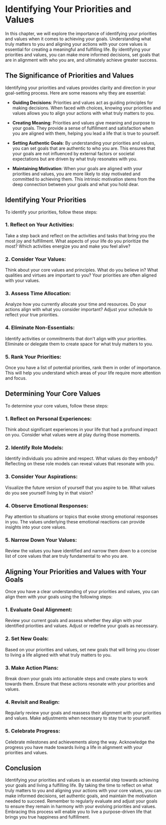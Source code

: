 Identifying Your Priorities and Values
=================================================

In this chapter, we will explore the importance of identifying your priorities and values when it comes to achieving your goals. Understanding what truly matters to you and aligning your actions with your core values is essential for creating a meaningful and fulfilling life. By identifying your priorities and values, you can make more informed decisions, set goals that are in alignment with who you are, and ultimately achieve greater success.

The Significance of Priorities and Values
-----------------------------------------

Identifying your priorities and values provides clarity and direction in your goal-setting process. Here are some reasons why they are essential:

* **Guiding Decisions**: Priorities and values act as guiding principles for making decisions. When faced with choices, knowing your priorities and values allows you to align your actions with what truly matters to you.

* **Creating Meaning**: Priorities and values give meaning and purpose to your goals. They provide a sense of fulfillment and satisfaction when you are aligned with them, helping you lead a life that is true to yourself.

* **Setting Authentic Goals**: By understanding your priorities and values, you can set goals that are authentic to who you are. This ensures that your goals are not influenced by external factors or societal expectations but are driven by what truly resonates with you.

* **Maintaining Motivation**: When your goals are aligned with your priorities and values, you are more likely to stay motivated and committed to achieving them. This intrinsic motivation stems from the deep connection between your goals and what you hold dear.

Identifying Your Priorities
---------------------------

To identify your priorities, follow these steps:

### 1. **Reflect on Your Activities**: 

Take a step back and reflect on the activities and tasks that bring you the most joy and fulfillment. What aspects of your life do you prioritize the most? Which activities energize you and make you feel alive?

### 2. **Consider Your Values**: 

Think about your core values and principles. What do you believe in? What qualities and virtues are important to you? Your priorities are often aligned with your values.

### 3. **Assess Time Allocation**: 

Analyze how you currently allocate your time and resources. Do your actions align with what you consider important? Adjust your schedule to reflect your true priorities.

### 4. **Eliminate Non-Essentials**: 

Identify activities or commitments that don't align with your priorities. Eliminate or delegate them to create space for what truly matters to you.

### 5. **Rank Your Priorities**: 

Once you have a list of potential priorities, rank them in order of importance. This will help you understand which areas of your life require more attention and focus.

Determining Your Core Values
----------------------------

To determine your core values, follow these steps:

### 1. **Reflect on Personal Experiences**: 

Think about significant experiences in your life that had a profound impact on you. Consider what values were at play during those moments.

### 2. **Identify Role Models**: 

Identify individuals you admire and respect. What values do they embody? Reflecting on these role models can reveal values that resonate with you.

### 3. **Consider Your Aspirations**: 

Visualize the future version of yourself that you aspire to be. What values do you see yourself living by in that vision?

### 4. **Observe Emotional Responses**: 

Pay attention to situations or topics that evoke strong emotional responses in you. The values underlying these emotional reactions can provide insights into your core values.

### 5. **Narrow Down Your Values**: 

Review the values you have identified and narrow them down to a concise list of core values that are truly fundamental to who you are.

Aligning Your Priorities and Values with Your Goals
---------------------------------------------------

Once you have a clear understanding of your priorities and values, you can align them with your goals using the following steps:

### 1. **Evaluate Goal Alignment**: 

Review your current goals and assess whether they align with your identified priorities and values. Adjust or redefine your goals as necessary.

### 2. **Set New Goals**: 

Based on your priorities and values, set new goals that will bring you closer to living a life aligned with what truly matters to you.

### 3. **Make Action Plans**: 

Break down your goals into actionable steps and create plans to work towards them. Ensure that these actions resonate with your priorities and values.

### 4. **Revisit and Realign**: 

Regularly review your goals and reassess their alignment with your priorities and values. Make adjustments when necessary to stay true to yourself.

### 5. **Celebrate Progress**: 

Celebrate milestones and achievements along the way. Acknowledge the progress you have made towards living a life in alignment with your priorities and values.

Conclusion
----------

Identifying your priorities and values is an essential step towards achieving your goals and living a fulfilling life. By taking the time to reflect on what truly matters to you and aligning your actions with your core values, you can make informed decisions, set authentic goals, and maintain the motivation needed to succeed. Remember to regularly evaluate and adjust your goals to ensure they remain in harmony with your evolving priorities and values. Embracing this process will enable you to live a purpose-driven life that brings you true happiness and fulfillment.
